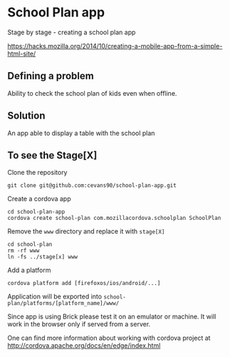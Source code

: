 School Plan app
===============

Stage by stage - creating a school plan app

https://hacks.mozilla.org/2014/10/creating-a-mobile-app-from-a-simple-html-site/


Defining a problem
------------------

Ability to check the school plan of kids even when offline.

Solution
--------

An app able to display a table with the school plan


To see the Stage[X]
-------------------

Clone the repository

    git clone git@github.com:cevans90/school-plan-app.git

Create a cordova app

    cd school-plan-app
	cordova create school-plan com.mozillacordova.schoolplan SchoolPlan 

Remove the ``www`` directory and replace it with ``stage[X]``

    cd school-plan
    rm -rf www
    ln -fs ../stage[x] www

Add a platform

    cordova platform add [firefoxos/ios/android/...]

Application will be exported into ```school-plan/platforms/[platform_name]/www/```

Since app is using Brick please test it on an emulator or machine. It will work in the browser only if served from a server.

One can find more information about working with cordova project at 
http://cordova.apache.org/docs/en/edge/index.html
